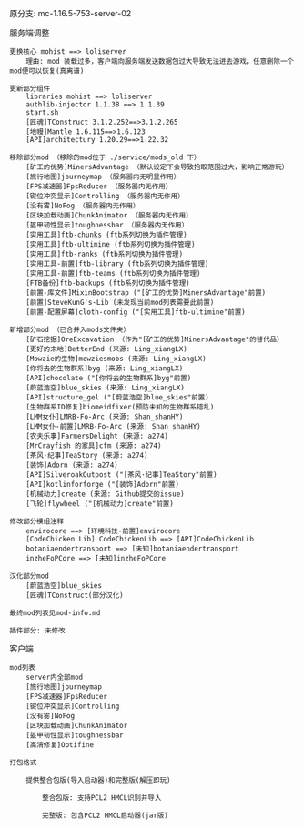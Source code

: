 原分支: mc-1.16.5-753-server-02

服务端调整

    更换核心 mohist ==> loliserver
        理由: mod 装载过多，客户端向服务端发送数据包过大导致无法进去游戏，任意删除一个mod便可以恢复(真离谱)

    更新部分组件
        libraries mohist ==> loliserver
        authlib-injector 1.1.38 ==> 1.1.39
        start.sh
        [匠魂]TConstruct 3.1.2.252==>3.1.2.265
        [地幔]Mantle 1.6.115==>1.6.123
        [API]architectury 1.20.29==>1.22.32

    移除部分mod （移除的mod位于 ./service/mods_old 下）
        [矿工的优势]MinersAdvantage （默认设定下会导致拾取范围过大，影响正常游玩）
        [旅行地图]journeymap （服务器内无明显作用）
        [FPS减速器]FpsReducer （服务器内无作用）
        [键位冲突显示]Controlling （服务器内无作用）
        [没有雾]NoFog （服务器内无作用）
        [区块加载动画]ChunkAnimator （服务器内无作用）
        [盔甲韧性显示]toughnessbar （服务器内无作用）
        [实用工具]ftb-chunks (ftb系列切换为插件管理)
        [实用工具]ftb-ultimine (ftb系列切换为插件管理)
        [实用工具]ftb-ranks (ftb系列切换为插件管理)
        [实用工具-前置]ftb-library (ftb系列切换为插件管理)
        [实用工具-前置]ftb-teams (ftb系列切换为插件管理)
        [FTB备份]ftb-backups (ftb系列切换为插件管理)
        [前置-库文件]MixinBootstrap ("[矿工的优势]MinersAdvantage"前置)
        [前置]SteveKunG's-Lib (未发现当前mod列表需要此前置)
        [前置-配置屏幕]cloth-config ("[实用工具]ftb-ultimine"前置)

    新增部分mod （已合并入mods文件夹）
        [矿石挖掘]OreExcavation （作为"[矿工的优势]MinersAdvantage"的替代品）
        [更好的末地]BetterEnd (来源: Ling_xiangLX)
        [Mowzie的生物]mowziesmobs (来源: Ling_xiangLX)
        [你将去的生物群系]byg (来源: Ling_xiangLX)
        [API]chocolate ("[你将去的生物群系]byg"前置)
        [蔚蓝浩空]blue_skies (来源: Ling_xiangLX)
        [API]structure_gel ("[蔚蓝浩空]blue_skies"前置)
        [生物群系ID修复]biomeidfixer(预防未知的生物群系错乱)
        [LMM女仆]LMRB-Fo-Arc (来源: Shan_shanHY)
        [LMM女仆-前置]LMRB-Fo-Arc (来源: Shan_shanHY)
        [农夫乐事]FarmersDelight (来源: a274)
        [MrCrayfish 的家具]cfm (来源: a274)
        [茶风·纪事]TeaStory (来源: a274)
        [装饰]Adorn (来源: a274)
        [API]SilveroakOutpost ("[茶风·纪事]TeaStory"前置)
        [API]kotlinforforge ("[装饰]Adorn"前置)
        [机械动力]create (来源: Github提交的issue)
        [飞轮]flywheel ("[机械动力]create"前置)

    修改部分模组注释
        envirocore ==> [环境科技-前置]envirocore
        [CodeChicken Lib] CodeChickenLib ==> [API]CodeChickenLib
        botaniaendertransport ==> [未知]botaniaendertransport
        inzheFoPCore ==> [未知]inzheFoPCore

    汉化部分mod
        [蔚蓝浩空]blue_skies
        [匠魂]TConstruct(部分汉化)

    最终mod列表见mod-info.md
    
    插件部分: 未修改


客户端

    mod列表
        server内全部mod
        [旅行地图]journeymap
        [FPS减速器]FpsReducer
        [键位冲突显示]Controlling
        [没有雾]NoFog
        [区块加载动画]ChunkAnimator
        [盔甲韧性显示]toughnessbar
        [高清修复]Optifine

    打包格式

        提供整合包版(导入启动器)和完整版(解压即玩)

            整合包版: 支持PCL2 HMCL识别并导入

            完整版: 包含PCL2 HMCL启动器(jar版)




    

